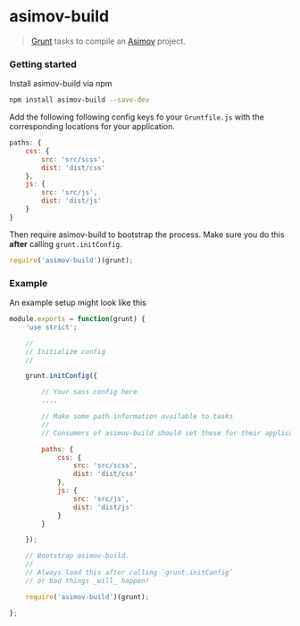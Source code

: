 asimov-build
============

> [Grunt](http://gruntjs.com) tasks to compile an [Asimov](http://asimov.io) project.

### Getting started

Install asimov-build via npm

```bash
npm install asimov-build --save-dev
```

Add the following following config keys fo your `Gruntfile.js` with the corresponding locations for your application.

```js
paths: {
    css: {
        src: 'src/scss',
        dist: 'dist/css'
    },
    js: {
        src: 'src/js',
        dist: 'dist/js'
    }
}
```

Then require asimov-build to bootstrap the process. Make sure you do this **after** calling `grunt.initConfig`.

```js
require('asimov-build')(grunt);
```

### Example

An example setup might look like this

```js
module.exports = function(grunt) {
    'use strict';

    //
    // Initialize config
    //

    grunt.initConfig({

        // Your sass config here
        ....

        // Make some path information available to tasks
        //
        // Consumers of asimov-build should set these for their application

        paths: {
            css: {
                src: 'src/scss',
                dist: 'dist/css'
            },
            js: {
                src: 'src/js',
                dist: 'dist/js'
            }
        }

    });

    // Bootstrap asimov-build.
    //
    // Always load this after calling `grunt.initConfig`
    // or bad things _will_ happen!

    require('asimov-build')(grunt);

};
```
